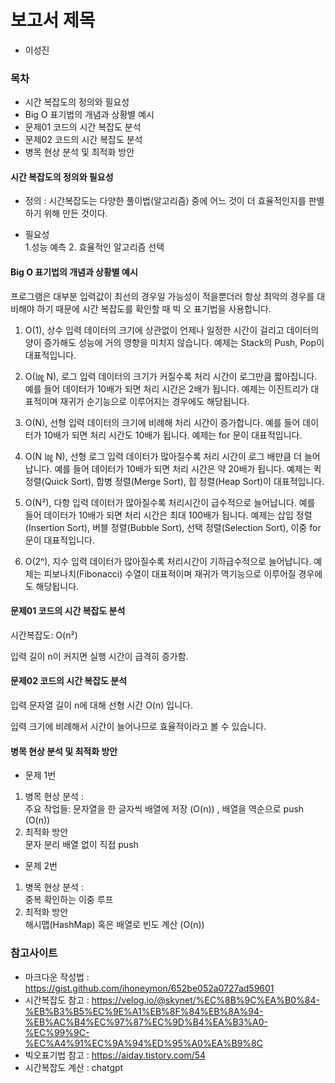 # 보고서 제목
* 이성진

### 목차

* 시간 복잡도의 정의와 필요성
* Big O 표기법의 개념과 상황별 예시
* 문제01 코드의 시간 복잡도 분석
* 문제02 코드의 시간 복잡도 분석
* 병목 현상 분석 및 최적화 방안


#### 시간 복잡도의 정의와 필요성
* 정의 : 시간복잡도는 다양한 풀이법(알고리즘) 중에 어느 것이 더 효율적인지를 판별하기 위해 만든 것이다.

* 필요성 <br>
1.성능 예측 2. 효율적인 알고리즘 선택

#### Big O 표기법의 개념과 상황별 예시
프로그램은 대부분 입력값이 최선의 경우일 가능성이 적을뿐더러 항상 최악의 경우를 대비해야 하기 때문에 시간 복잡도를 확인할 때 빅 오 표기법을 사용합니다. <br>

1. O(1), 상수
입력 데이터의 크기에 상관없이 언제나 일정한 시간이 걸리고 데이터의 양이 증가해도 성능에 거의 영향을 미치지 않습니다. 예제는 Stack의 Push, Pop이 대표적입니다.

2. O(㏒ N), 로그
입력 데이터의 크기가 커질수록 처리 시간이 로그만큼 짧아집니다. 예를 들어 데이터가 10배가 되면 처리 시간은 2배가 됩니다. 예제는 이진트리가 대표적이며 재귀가 순기능으로 이루어지는 경우에도 해당됩니다.

3. O(N), 선형
입력 데이터의 크기에 비례해 처리 시간이 증가합니다. 예를 들어 데이터가 10배가 되면 처리 시간도 10배가 됩니다. 예제는 for 문이 대표적입니다.

4. O(N ㏒ N), 선형 로그
입력 데이터가 많아질수록 처리 시간이 로그 배만큼 더 늘어납니다. 예를 들어 데이터가 10배가 되면 처리 시간은 약 20배가 됩니다. 예제는 퀵 정렬(Quick Sort), 합병 정렬(Merge Sort), 힙 정렬(Heap Sort)이 대표적입니다.

5. O(N²), 다항
입력 데이터가 많아질수록 처리시간이 급수적으로 늘어납니다. 예를 들어 데이터가 10배가 되면 처리 시간은 최대 100배가 됩니다. 예제는 삽입 정렬(Insertion Sort), 버블 정렬(Bubble Sort), 선택 정렬(Selection Sort), 이중 for 문이 대표적입니다.

6. O(2ⁿ), 지수
입력 데이터가 많아질수록 처리시간이 기하급수적으로 늘어납니다. 예제는 피보나치(Fibonacci) 수열이 대표적이며 재귀가 역기능으로 이루어질 경우에도 해당됩니다.

#### 문제01 코드의 시간 복잡도 분석
시간복잡도: O(n²)

입력 길이 n이 커지면 실행 시간이 급격히 증가함.

#### 문제02 코드의 시간 복잡도 분석
입력 문자열 길이 n에 대해 선형 시간 O(n) 입니다.

입력 크기에 비례해서 시간이 늘어나므로 효율적이라고 볼 수 있습니다.

#### 병목 현상 분석 및 최적화 방안
* 문제 1번
1. 병목 현상 분석 : <br>
   주요 작업들: 문자열을 한 글자씩 배열에 저장 (O(n)) , 배열을 역순으로 push (O(n))
2. 최적화 방안 <br>
   문자 분리 배열 없이 직접 push
* 문제 2번 
1. 병목 현상 분석 : <br>
   중복 확인하는 이중 루프
2. 최적화 방안 <br>
   해시맵(HashMap) 혹은 배열로 빈도 계산 (O(n))

### 참고사이트
* 마크다운 작성법 : https://gist.github.com/ihoneymon/652be052a0727ad59601
* 시간복잡도 참고 : https://velog.io/@skynet/%EC%8B%9C%EA%B0%84-%EB%B3%B5%EC%9E%A1%EB%8F%84%EB%8A%94-%EB%AC%B4%EC%97%87%EC%9D%B4%EA%B3%A0-%EC%99%9C-%EC%A4%91%EC%9A%94%ED%95%A0%EA%B9%8C
* 빅오표기법 참고 : https://aiday.tistory.com/54
* 시간복잡도 계산 : chatgpt